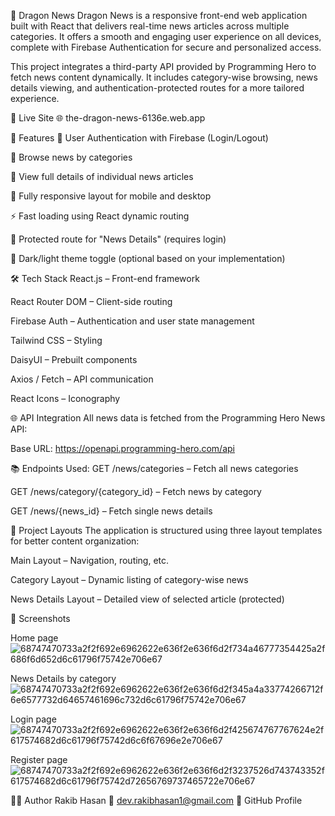 🐉 Dragon News
Dragon News is a responsive front-end web application built with React that delivers real-time news articles across multiple categories. It offers a smooth and engaging user experience on all devices, complete with Firebase Authentication for secure and personalized access.

This project integrates a third-party API provided by Programming Hero to fetch news content dynamically. It includes category-wise browsing, news details viewing, and authentication-protected routes for a more tailored experience.

🚀 Live Site
🌐 the-dragon-news-6136e.web.app

🧠 Features
🔐 User Authentication with Firebase (Login/Logout)

📰 Browse news by categories

📑 View full details of individual news articles

📱 Fully responsive layout for mobile and desktop

⚡ Fast loading using React dynamic routing

🧭 Protected route for "News Details" (requires login)

🌙 Dark/light theme toggle (optional based on your implementation)

🛠️ Tech Stack
React.js – Front-end framework

React Router DOM – Client-side routing

Firebase Auth – Authentication and user state management

Tailwind CSS – Styling

DaisyUI – Prebuilt components

Axios / Fetch – API communication

React Icons – Iconography

🌐 API Integration
All news data is fetched from the Programming Hero News API:

Base URL: https://openapi.programming-hero.com/api

📚 Endpoints Used:
GET /news/categories – Fetch all news categories

GET /news/category/{category_id} – Fetch news by category

GET /news/{news_id} – Fetch single news details

🔧 Project Layouts
The application is structured using three layout templates for better content organization:

Main Layout – Navigation, routing, etc.

Category Layout – Dynamic listing of category-wise news

News Details Layout – Detailed view of selected article (protected)

📸 Screenshots

Home page
![68747470733a2f2f692e6962622e636f2e636f6d2f734a46777354425a2f686f6d652d6c61796f75742e706e67](https://github.com/user-attachments/assets/3ff2c416-0664-48c1-8687-c59b1ce1e83f)


News Details by category
![68747470733a2f2f692e6962622e636f2e636f6d2f345a4a33774266712f6e6577732d64657461696c732d6c61796f75742e706e67](https://github.com/user-attachments/assets/8c49b213-0901-44f0-a60b-16e46074cacf)


Login page
![68747470733a2f2f692e6962622e636f2e636f6d2f425674767767624e2f617574682d6c61796f75742d6c6f67696e2e706e67](https://github.com/user-attachments/assets/94d32616-9679-430b-b4de-4feafe197c00)


Register page
![68747470733a2f2f692e6962622e636f2e636f6d2f3237526d743743352f617574682d6c61796f75742d72656769737465722e706e67](https://github.com/user-attachments/assets/2e2ceb02-fb98-466b-9dd0-2a1bb5b97596)

🧑‍💻 Author
Rakib Hasan
📧 dev.rakibhasan1@gmail.com
🔗 GitHub Profile
